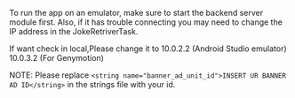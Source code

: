 To run the app on an emulator, make sure to start the backend server module first.
Also, if it has trouble connecting you may need to change the IP address in the JokeRetriverTask. 

If want check in local,Please change it to 10.0.2.2 (Android Studio emulator)
                                           10.0.3.2 (For Genymotion)

NOTE:
Please replace ``<string name="banner_ad_unit_id">INSERT UR BANNER AD ID</string>`` in the strings file with your id.
